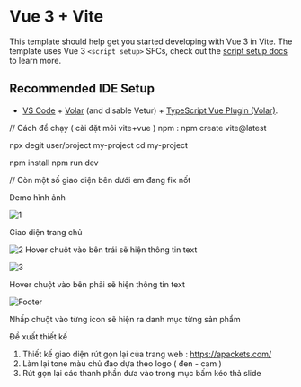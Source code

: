 # Vue 3 + Vite

This template should help get you started developing with Vue 3 in Vite. The template uses Vue 3 `<script setup>` SFCs, check out the [script setup docs](https://v3.vuejs.org/api/sfc-script-setup.html#sfc-script-setup) to learn more.

## Recommended IDE Setup

- [VS Code](https://code.visualstudio.com/) + [Volar](https://marketplace.visualstudio.com/items?itemName=Vue.volar) (and disable Vetur) + [TypeScript Vue Plugin (Volar)](https://marketplace.visualstudio.com/items?itemName=Vue.vscode-typescript-vue-plugin).

// Cách để chạy ( cài đặt môi vite+vue )
npm : npm create vite@latest

npx degit user/project my-project
cd my-project

npm install
npm run dev


// Còn một số giao diện bên dưới em đang fix nốt

Demo hình ảnh

![1](https://user-images.githubusercontent.com/85381795/234495354-e226d3ea-4cd6-4e51-a47a-2df01211fa26.png)

Giao diện trang chủ


![2](https://user-images.githubusercontent.com/85381795/234495444-ed0f37fc-d1c8-4f1b-9431-83de5b7db418.png)
Hover chuột vào bên trái sẽ hiện thông tin text

![3](https://user-images.githubusercontent.com/85381795/234495521-3268d29b-83ae-40f5-8510-f2e8706a014c.png)

Hover chuột vào bên phải sẽ hiện thông tin text

![Footer](https://user-images.githubusercontent.com/85381795/234495582-aac159e8-e7ac-4c5b-9782-ca2818d49d4a.png)

Nhấp chuột vào từng icon sẽ hiện ra danh mục từng sản phẩm




Đề xuất thiết kế
1. Thiết kế giao diện rút gọn lại của trang web : https://apackets.com/
2. Làm lại tone màu chủ đạo dựa theo logo ( đen - cam )
3. Rút gọn lại các thanh phần đưa vào trong mục bấm kéo thả slide

